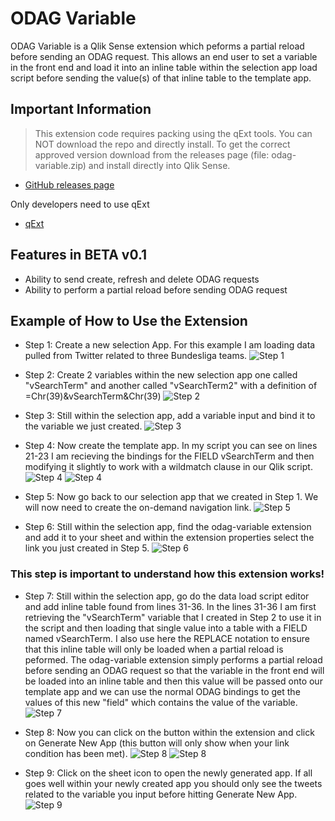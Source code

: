 # ODAG Variable

ODAG Variable is a Qlik Sense extension which peforms a partial reload before sending an ODAG request. This allows an end user to set a variable in the front end and load it into an inline table within the selection app load script before sending the value(s) of that inline table to the template app.

## Important Information
>This extension code requires packing using the qExt tools. You can NOT download the repo and directly install. To get the correct approved version download from the releases page (file: odag-variable.zip) and install directly into Qlik Sense.

* [GitHub releases page](https://github.com/rileymd88/odag-variable/releases)

Only developers need to use qExt
* [qExt](https://github.com/axisgroup/qExt)

## Features in BETA v0.1
* Ability to send create, refresh and delete ODAG requests
* Ability to perform a partial reload before sending ODAG request

## Example of How to Use the Extension
* Step 1: Create a new selection App. For this example I am loading data pulled from Twitter related to three Bundesliga teams.
![Step 1](https://raw.githubusercontent.com/rileymd88/data/master/odag-variable/Step1.PNG)

* Step 2: Create 2 variables within the new selection app one called "vSearchTerm" and another called "vSearchTerm2" with a definition of =Chr(39)&vSearchTerm&Chr(39)
![Step 2](https://raw.githubusercontent.com/rileymd88/data/master/odag-variable/Step2.PNG)

* Step 3: Still within the selection app, add a variable input and bind it to the variable we just created.
![Step 3](https://raw.githubusercontent.com/rileymd88/data/master/odag-variable/Step3.PNG)

* Step 4: Now create the template app. In my script you can see on lines 21-23 I am recieving the bindings for the FIELD vSearchTerm and then modifying it slightly to work with a wildmatch clause in our Qlik script.
![Step 4](https://raw.githubusercontent.com/rileymd88/data/master/odag-variable/Step4.PNG)
![Step 4](https://raw.githubusercontent.com/rileymd88/data/master/odag-variable/Step5.PNG)

* Step 5: Now go back to our selection app that we created in Step 1. We will now need to create the on-demand navigation link.
![Step 5](https://raw.githubusercontent.com/rileymd88/data/master/odag-variable/Step6.PNG)

* Step 6: Still within the selection app, find the odag-variable extension and add it to your sheet and within the extension properties select the link you just created in Step 5.
![Step 6](https://raw.githubusercontent.com/rileymd88/data/master/odag-variable/Step7.PNG)

### This step is important to understand how this extension works!
* Step 7: Still within the selection app, go do the data load script editor and add inline table found from lines 31-36. In the lines 31-36 I am first retrieving the "vSearchTerm" variable that I created in Step 2 to use it in the script and then loading that single value into a table with a FIELD named vSearchTerm. I also use here the REPLACE notation to ensure that this inline table will only be loaded when a partial reload is peformed. The odag-variable extension simply performs a partial reload before sending an ODAG request so that the variable in the front end will be loaded into an inline table and then this value will be passed onto our template app and we can use the normal ODAG bindings to get the values of this new "field" which contains the value of the variable.
![Step 7](https://raw.githubusercontent.com/rileymd88/data/master/odag-variable/Step8.PNG)

* Step 8: Now you can click on the button within the extension and click on Generate New App (this button will only show when your link condition has been met).
![Step 8](https://raw.githubusercontent.com/rileymd88/data/master/odag-variable/Step9.PNG)
![Step 8](https://raw.githubusercontent.com/rileymd88/data/master/odag-variable/Step10.PNG)

* Step 9: Click on the sheet icon to open the newly generated app. If all goes well within your newly created app you should only see the tweets related to the variable you input before hitting Generate New App.
![Step 9](https://raw.githubusercontent.com/rileymd88/data/master/odag-variable/Step11.PNG)




